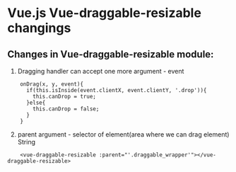 # Vue.js  Vue-draggable-resizable changings

## Changes in Vue-draggable-resizable module:

1. Dragging handler can accept one more argument - event
```
    onDrag(x, y, event){
      if(this.isInside(event.clientX, event.clientY, '.drop')){
        this.canDrop = true;
      }else{
        this.canDrop = false; 
      }
    }
```
2. parent argument - selector of element(area where we can drag element) String
```
    <vue-draggable-resizable :parent="'.draggable_wrapper'"></vue-draggable-resizable>
```



